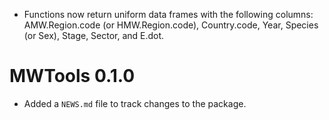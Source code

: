 * Functions now return uniform data frames with the following columns:
  AMW.Region.code (or HMW.Region.code), Country.code, Year, 
  Species (or Sex), Stage, Sector, and E.dot.

# MWTools 0.1.0

* Added a `NEWS.md` file to track changes to the package.
